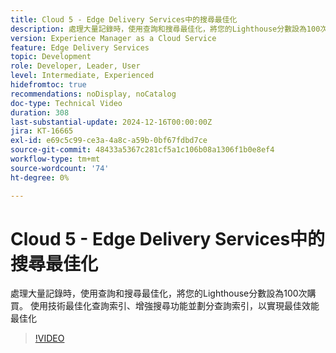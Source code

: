 ```yaml
---
title: Cloud 5 - Edge Delivery Services中的搜尋最佳化
description: 處理大量記錄時，使用查詢和搜尋最佳化，將您的Lighthouse分數設為100次購買。
version: Experience Manager as a Cloud Service
feature: Edge Delivery Services
topic: Development
role: Developer, Leader, User
level: Intermediate, Experienced
hidefromtoc: true
recommendations: noDisplay, noCatalog
doc-type: Technical Video
duration: 308
last-substantial-update: 2024-12-16T00:00:00Z
jira: KT-16665
exl-id: e69c5c99-ce3a-4a8c-a59b-0bf67fdbd7ce
source-git-commit: 48433a5367c281cf5a1c106b08a1306f1b0e8ef4
workflow-type: tm+mt
source-wordcount: '74'
ht-degree: 0%

---
```


# Cloud 5 - Edge Delivery Services中的搜尋最佳化

處理大量記錄時，使用查詢和搜尋最佳化，將您的Lighthouse分數設為100次購買。 使用技術最佳化查詢索引、增強搜尋功能並劃分查詢索引，以實現最佳效能最佳化

>[!VIDEO](https://video.tv.adobe.com/v/3440976/?learn=on&enablevpops)
